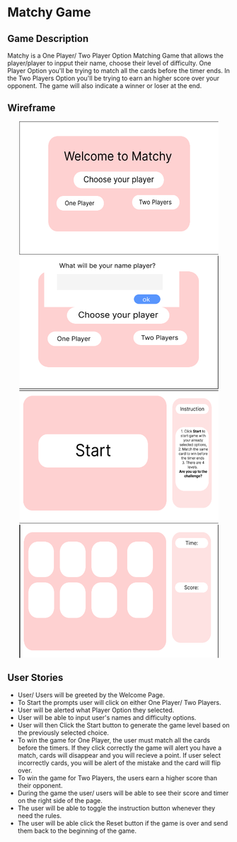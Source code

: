 # Matchy Game
## Game Description
Matchy is a One Player/ Two Player Option Matching Game that allows the player/player to inpput their name, choose their level of difficulty. One Player Option you'll be trying to match all the cards before the timer ends. In the Two Players Option you'll be trying to earn an higher score over your opponent. The game will also indicate a winner or loser at the end. 
## Wireframe
<p align="center">
<img src ="images/readMeImages/WelcomePage.png" height="300px" width="450px">
<img src ="images/readMeImages/PromptPage.png" height="300px" width="450px">
<img src ="images/readMeImages/startPage.png" height="300px" width="450px">
<img src ="images/readMeImages/GamePage.png" height="300px" width="450px">
</p>

## User Stories
* User/ Users will be greeted by the Welcome Page.
* To Start the prompts user will click on either One Player/ Two Players.
* User will be alerted what Player Option they selected.
* User will be able to input user's names and difficulty options.
* User will then Click the Start button to generate the game level based on the previously selected choice.
* To win the game for One Player, the user must match all the cards before the timers. If they click correctly the game will alert you have a match, cards will disappear and you will recieve a point. If user select incorrectly cards, you will be alert of the mistake and the card will flip over. 
* To win the game for Two Players, the users earn a higher score than their opponent. 
* During the game the user/ users will be able to see their score and timer on the right side of the page.
* The user will be able to toggle the instruction button whenever they need the rules.
* The user will be able click the Reset button if the game is over and send them back to the beginning of the game.
